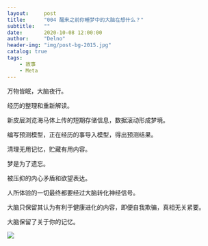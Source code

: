 ```yaml
---
layout:     post
title:      "004 醒来之前你睡梦中的大脑在想什么？"
subtitle:   ""
date:       2020-10-08 12:00:00
author:     "Delno"
header-img: "img/post-bg-2015.jpg"
catalog: true
tags:
    - 故事
    - Meta
---
```






万物皆眠，大脑夜行。



经历的整理和重新解读。

新皮层浏览海马体上传的短期存储信息，数据滚动形成梦境。

编写预测模型，正在经历的事导入模型，得出预测结果。

清理无用记忆，贮藏有用内容。



梦是为了遗忘。

被压抑的内心矛盾和欲望表达。



人所体验的一切最终都要经过大脑转化神经信号。

大脑只保留其认为有利于健康进化的内容，即便自我欺骗，真相无关紧要。



大脑保留了关于你的记忆。



<img src="https://realrick.github.io/img/post-642-004.png" align="middle">


